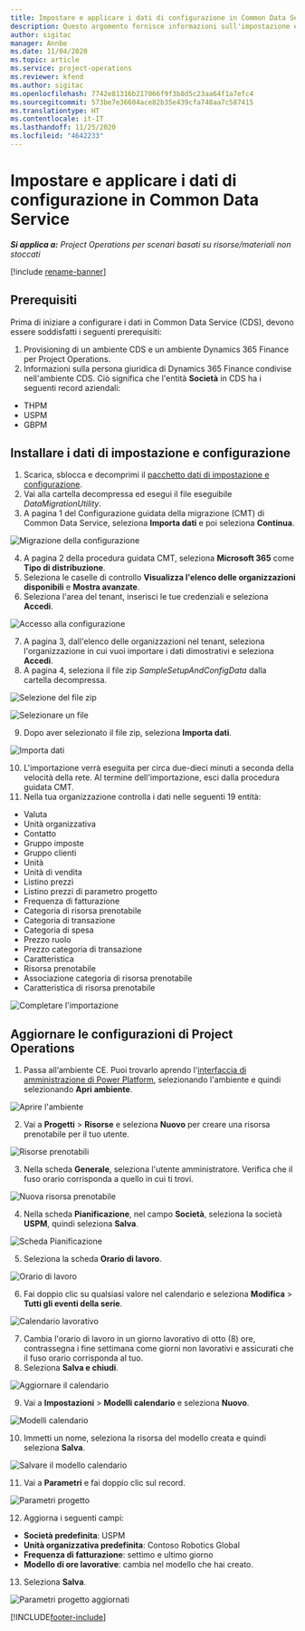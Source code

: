 ```yaml
---
title: Impostare e applicare i dati di configurazione in Common Data Service
description: Questo argomento fornisce informazioni sull'impostazione e l'applicazione dei dati di configurazione in Project Operations.
author: sigitac
manager: Annbe
ms.date: 11/04/2020
ms.topic: article
ms.service: project-operations
ms.reviewer: kfend
ms.author: sigitac
ms.openlocfilehash: 7742e81316b217066f9f3b8d5c23aa64f1a7efc4
ms.sourcegitcommit: 573be7e36604ace82b35e439cfa748aa7c587415
ms.translationtype: HT
ms.contentlocale: it-IT
ms.lasthandoff: 11/25/2020
ms.locfileid: "4642233"
---
```

# <a name="set-up-and-apply-configuration-data-in-the-common-data-service"></a>Impostare e applicare i dati di configurazione in Common Data Service 

_**Si applica a:** Project Operations per scenari basati su risorse/materiali non stoccati_

[!include [rename-banner](~/includes/cc-data-platform-banner.md)]

## <a name="prerequisites"></a>Prerequisiti

Prima di iniziare a configurare i dati in Common Data Service (CDS), devono essere soddisfatti i seguenti prerequisiti:

1.  Provisioning di un ambiente CDS e un ambiente Dynamics 365 Finance per Project Operations.
2.  Informazioni sulla persona giuridica di Dynamics 365 Finance condivise nell'ambiente CDS. Ciò significa che l'entità **Società** in CDS ha i seguenti record aziendali:
  - THPM
  - USPM
  - GBPM

## <a name="install-setup-and-configuration-data"></a>Installare i dati di impostazione e configurazione

1. Scarica, sblocca e decomprimi il [pacchetto dati di impostazione e configurazione](https://download.microsoft.com/download/1/3/4/1349369c-6209-42b7-b3b4-5be0e67cacd8/ProjOpsSampleSetupData-%20Integrated%20UR1.zip).
2. Vai alla cartella decompressa ed esegui il file eseguibile *DataMigrationUtility*.
3. A pagina 1 del Configurazione guidata della migrazione (CMT) di Common Data Service, seleziona **Importa dati** e poi seleziona **Continua**.

![Migrazione della configurazione](./media/1ConfigurationMigration.png)

4. A pagina 2 della procedura guidata CMT, seleziona **Microsoft 365** come **Tipo di distribuzione**.
5. Seleziona le caselle di controllo **Visualizza l'elenco delle organizzazioni disponibili** e **Mostra avanzate**.
6. Seleziona l'area del tenant, inserisci le tue credenziali e seleziona **Accedi**.

![Accesso alla configurazione](./media/2ConfigurationSignin.png)

7. A pagina 3, dall'elenco delle organizzazioni nel tenant, seleziona l'organizzazione in cui vuoi importare i dati dimostrativi e seleziona **Accedi**.
8. A pagina 4, seleziona il file zip *SampleSetupAndConfigData* dalla cartella decompressa.

![Selezione del file zip](./media/3ZipFile.png)

![Selezionare un file](./media/4SelectAFile.png)

9. Dopo aver selezionato il file zip, seleziona **Importa dati**.

![Importa dati](./media/5ImportData.png)

10. L'importazione verrà eseguita per circa due-dieci minuti a seconda della velocità della rete. Al termine dell'importazione, esci dalla procedura guidata CMT. 
11. Nella tua organizzazione controlla i dati nelle seguenti 19 entità:

  - Valuta
  - Unità organizzativa
  - Contatto
  - Gruppo imposte
  - Gruppo clienti
  - Unità
  - Unità di vendita
  - Listino prezzi
  - Listino prezzi di parametro progetto
  - Frequenza di fatturazione
  - Categoria di risorsa prenotabile
  - Categoria di transazione
  - Categoria di spesa
  - Prezzo ruolo
  - Prezzo categoria di transazione
  - Caratteristica
  - Risorsa prenotabile
  - Associazione categoria di risorsa prenotabile
  - Caratteristica di risorsa prenotabile

![Completare l'importazione](./media/6CompleteImport.png)

## <a name="update-project-operations-configurations"></a>Aggiornare le configurazioni di Project Operations

1. Passa all‘ambiente CE. Puoi trovarlo aprendo l'[interfaccia di amministrazione di Power Platform](https://admin.powerplatform.microsoft.com/environments), selezionando l'ambiente e quindi selezionando **Apri ambiente**. 

![Aprire l'ambiente](./media/7OpenEnvironment.png)

2. Vai a **Progetti** > **Risorse** e seleziona **Nuovo** per creare una risorsa prenotabile per il tuo utente.

![Risorse prenotabili](./media/8BookableResources.png)

3. Nella scheda **Generale**, seleziona l'utente amministratore. Verifica che il fuso orario corrisponda a quello in cui ti trovi. 

![Nuova risorsa prenotabile](./media/9NewBookableResource.png)

4. Nella scheda **Pianificazione**, nel campo **Società**, seleziona la società **USPM**, quindi seleziona **Salva**. 

![Scheda Pianificazione](./media/10SchedulingTab.png)

5. Seleziona la scheda **Orario di lavoro**.  

![Orario di lavoro](./media/11WorkHours.png)

6. Fai doppio clic su qualsiasi valore nel calendario e seleziona **Modifica** > **Tutti gli eventi della serie**. 

![Calendario lavorativo](./media/12WorkCalendar.png)

7. Cambia l'orario di lavoro in un giorno lavorativo di otto (8) ore, contrassegna i fine settimana come giorni non lavorativi e assicurati che il fuso orario corrisponda al tuo. 
8. Seleziona **Salva e chiudi**.

![Aggiornare il calendario](./media/13UpdateCalendar.png)

9. Vai a **Impostazioni** > **Modelli calendario** e seleziona **Nuovo**.
 
 ![Modelli calendario](./media/14CalendarTemplates.png)
 
 10. Immetti un nome, seleziona la risorsa del modello creata e quindi seleziona **Salva**. 
 
 ![Salvare il modello calendario](./media/15SaveCalendarTemplate.png)
 
 11. Vai a **Parametri** e fai doppio clic sul record. 
 
 ![Parametri progetto](./media/16ProjectParameters.png)
 
12. Aggiorna i seguenti campi:

 - **Società predefinita**: USPM
 - **Unità organizzativa predefinita**: Contoso Robotics Global
 - **Frequenza di fatturazione**: settimo e ultimo giorno
 - **Modello di ore lavorative**: cambia nel modello che hai creato.

13. Seleziona **Salva**. 

![Parametri progetto aggiornati](./media/17UpdatedProjectParameters.png)


[!INCLUDE[footer-include](../includes/footer-banner.md)]